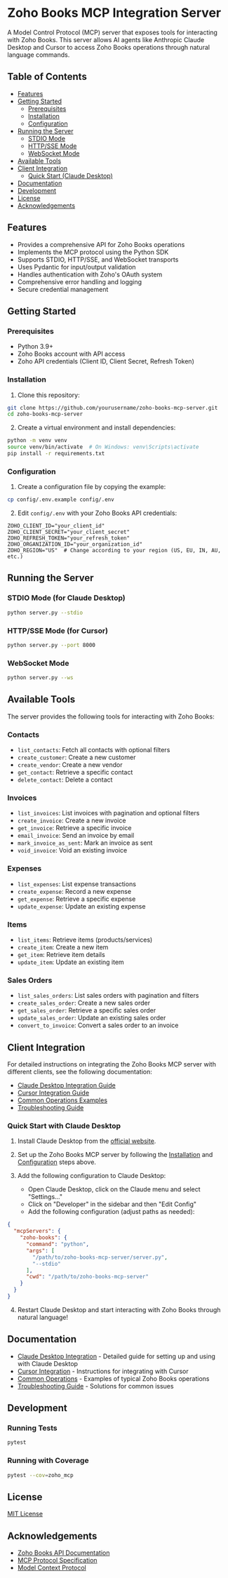 # Zoho Books MCP Integration Server

A Model Control Protocol (MCP) server that exposes tools for interacting with Zoho Books. This server allows AI agents like Anthropic Claude Desktop and Cursor to access Zoho Books operations through natural language commands.

## Table of Contents

- [Features](#features)
- [Getting Started](#getting-started)
  - [Prerequisites](#prerequisites)
  - [Installation](#installation)
  - [Configuration](#configuration)
- [Running the Server](#running-the-server)
  - [STDIO Mode](#stdio-mode-for-claude-desktop)
  - [HTTP/SSE Mode](#httpsse-mode-for-cursor)
  - [WebSocket Mode](#websocket-mode)
- [Available Tools](#available-tools)
- [Client Integration](#client-integration)
  - [Quick Start (Claude Desktop)](#quick-start-with-claude-desktop)
- [Documentation](#documentation)
- [Development](#development)
- [License](#license)
- [Acknowledgements](#acknowledgements)

## Features

- Provides a comprehensive API for Zoho Books operations
- Implements the MCP protocol using the Python SDK
- Supports STDIO, HTTP/SSE, and WebSocket transports
- Uses Pydantic for input/output validation
- Handles authentication with Zoho's OAuth system
- Comprehensive error handling and logging
- Secure credential management

## Getting Started

### Prerequisites

- Python 3.9+
- Zoho Books account with API access
- Zoho API credentials (Client ID, Client Secret, Refresh Token)

### Installation

1. Clone this repository:
```bash
git clone https://github.com/yourusername/zoho-books-mcp-server.git
cd zoho-books-mcp-server
```

2. Create a virtual environment and install dependencies:
```bash
python -m venv venv
source venv/bin/activate  # On Windows: venv\Scripts\activate
pip install -r requirements.txt
```

### Configuration

1. Create a configuration file by copying the example:
```bash
cp config/.env.example config/.env
```

2. Edit `config/.env` with your Zoho Books API credentials:
```
ZOHO_CLIENT_ID="your_client_id"
ZOHO_CLIENT_SECRET="your_client_secret"
ZOHO_REFRESH_TOKEN="your_refresh_token"
ZOHO_ORGANIZATION_ID="your_organization_id"
ZOHO_REGION="US"  # Change according to your region (US, EU, IN, AU, etc.)
```

## Running the Server

### STDIO Mode (for Claude Desktop)

```bash
python server.py --stdio
```

### HTTP/SSE Mode (for Cursor)

```bash
python server.py --port 8000
```

### WebSocket Mode

```bash
python server.py --ws
```

## Available Tools

The server provides the following tools for interacting with Zoho Books:

### Contacts
- `list_contacts`: Fetch all contacts with optional filters
- `create_customer`: Create a new customer
- `create_vendor`: Create a new vendor
- `get_contact`: Retrieve a specific contact
- `delete_contact`: Delete a contact

### Invoices
- `list_invoices`: List invoices with pagination and optional filters
- `create_invoice`: Create a new invoice
- `get_invoice`: Retrieve a specific invoice
- `email_invoice`: Send an invoice by email
- `mark_invoice_as_sent`: Mark an invoice as sent
- `void_invoice`: Void an existing invoice

### Expenses
- `list_expenses`: List expense transactions
- `create_expense`: Record a new expense
- `get_expense`: Retrieve a specific expense
- `update_expense`: Update an existing expense

### Items
- `list_items`: Retrieve items (products/services)
- `create_item`: Create a new item
- `get_item`: Retrieve item details
- `update_item`: Update an existing item

### Sales Orders
- `list_sales_orders`: List sales orders with pagination and filters
- `create_sales_order`: Create a new sales order
- `get_sales_order`: Retrieve a specific sales order
- `update_sales_order`: Update an existing sales order
- `convert_to_invoice`: Convert a sales order to an invoice

## Client Integration

For detailed instructions on integrating the Zoho Books MCP server with different clients, see the following documentation:

- [Claude Desktop Integration Guide](docs/client-integration/claude-desktop.md)
- [Cursor Integration Guide](docs/client-integration/cursor.md)
- [Common Operations Examples](docs/examples/common-operations.md)
- [Troubleshooting Guide](docs/troubleshooting.md)

### Quick Start with Claude Desktop

1. Install Claude Desktop from the [official website](https://claude.ai/desktop).

2. Set up the Zoho Books MCP server by following the [Installation](#installation) and [Configuration](#configuration) steps above.

3. Add the following configuration to Claude Desktop:
   - Open Claude Desktop, click on the Claude menu and select "Settings..."
   - Click on "Developer" in the sidebar and then "Edit Config"
   - Add the following configuration (adjust paths as needed):

```json
{
  "mcpServers": {
    "zoho-books": {
      "command": "python",
      "args": [
        "/path/to/zoho-books-mcp-server/server.py",
        "--stdio"
      ],
      "cwd": "/path/to/zoho-books-mcp-server"
    }
  }
}
```

4. Restart Claude Desktop and start interacting with Zoho Books through natural language!

## Documentation

- [Claude Desktop Integration](docs/client-integration/claude-desktop.md) - Detailed guide for setting up and using with Claude Desktop
- [Cursor Integration](docs/client-integration/cursor.md) - Instructions for integrating with Cursor
- [Common Operations](docs/examples/common-operations.md) - Examples of typical Zoho Books operations
- [Troubleshooting Guide](docs/troubleshooting.md) - Solutions for common issues

## Development

### Running Tests

```bash
pytest
```

### Running with Coverage

```bash
pytest --cov=zoho_mcp
```

## License

[MIT License](LICENSE)

## Acknowledgements

- [Zoho Books API Documentation](https://www.zoho.com/books/api/v3/)
- [MCP Protocol Specification](https://github.com/mcp-sdk/mcp-python-sdk)
- [Model Context Protocol](https://modelcontextprotocol.io/)